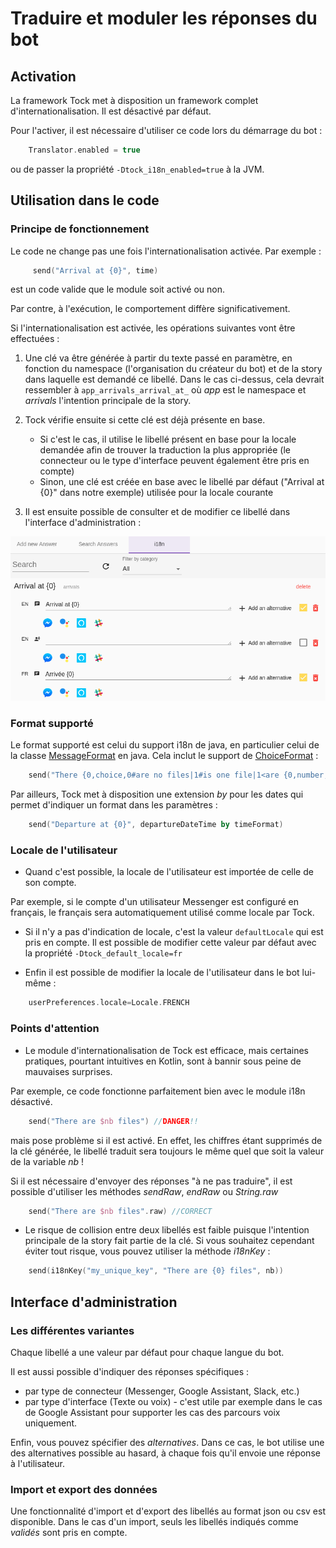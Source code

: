 # Traduire et moduler les réponses du bot

## Activation

La framework Tock met à disposition un framework complet d'internationalisation.
Il est désactivé par défaut.

Pour l'activer, il est nécessaire d'utiliser ce code lors du démarrage du bot :

```kotlin
    Translator.enabled = true
```

ou de passer la propriété ```-Dtock_i18n_enabled=true``` à la JVM.

## Utilisation dans le code

### Principe de fonctionnement

Le code ne change pas une fois l'internationalisation activée. Par exemple : 

```kotlin
     send("Arrival at {0}", time)
```

est un code valide que le module soit activé ou non. 

Par contre, à l'exécution, le comportement diffère significativement.

Si l'internationalisation est activée, les opérations suivantes vont être effectuées :

1. Une clé va être générée à partir du texte passé en paramètre, en fonction du namespace (l'organisation du créateur du bot)
 et de la story dans laquelle est demandé ce libellé. Dans le cas ci-dessus, cela devrait ressembler à ```app_arrivals_arrival_at_``` où *app* est le namespace et 
*arrivals* l'intention principale de la story.

2. Tock vérifie ensuite si cette clé est déjà présente en base. 
    * Si c'est le cas, il utilise le libellé présent en base pour la locale demandée afin de trouver la traduction la plus appropriée (le connecteur ou le type d'interface peuvent également être pris en compte)
    * Sinon, une clé est créée en base avec le libellé par défaut ("Arrival at {0}" dans notre exemple) utilisée pour la locale courante
  
3. Il est ensuite possible de consulter et de modifier ce libellé dans l'interface d'administration :   
  
![Internationalisation](img/i18n.png "Internationalisation")

### Format supporté

Le format supporté est celui du support i18n de java, en particulier celui de la classe [MessageFormat](https://docs.oracle.com/javase/10/docs/api/java/text/MessageFormat.html)
en java. Cela inclut le support de [ChoiceFormat](https://docs.oracle.com/javase/10/docs/api/java/text/ChoiceFormat.html) :

```kotlin
    send("There {0,choice,0#are no files|1#is one file|1<are {0,number,integer} files}.", 2)  
```

Par ailleurs, Tock met à disposition une extension *by* pour les dates qui permet d'indiquer un format dans les paramètres :

```kotlin
    send("Departure at {0}", departureDateTime by timeFormat) 
``` 

### Locale de l'utilisateur

* Quand c'est possible, la locale de l'utilisateur est importée de celle de son compte. 

Par exemple, si le compte d'un utilisateur Messenger est configuré en français, le français sera automatiquement
 utilisé comme locale par Tock.

* Si il n'y a pas d'indication de locale, c'est la valeur ```defaultLocale``` qui est pris en compte.
  Il est possible de modifier cette valeur par défaut avec la propriété ```-Dtock_default_locale=fr```
  
* Enfin il est possible de modifier la locale de l'utilisateur dans le bot lui-même : 

```kotlin
    userPreferences.locale=Locale.FRENCH
```  

### Points d'attention

* Le module d'internationalisation de Tock est efficace, mais certaines pratiques, pourtant intuitives en Kotlin,
 sont à bannir sous peine de mauvaises surprises.

Par exemple, ce code fonctionne parfaitement bien avec le module i18n désactivé.

```kotlin
    send("There are $nb files") //DANGER!! 
```

mais pose problème si il est activé. En effet, les chiffres étant supprimés de la clé générée, le libellé traduit sera toujours
 le même quel que soit la valeur de la variable *nb* !
 
Si il est nécessaire d'envoyer des réponses "à ne pas traduire", il est possible d'utiliser 
les méthodes *sendRaw*, *endRaw* ou *String.raw*

```kotlin
    send("There are $nb files".raw) //CORRECT 
``` 

* Le risque de collision entre deux libellés est faible puisque l'intention principale de la story fait partie de la clé. 
Si vous souhaitez cependant éviter tout risque, vous pouvez utiliser la méthode *i18nKey* :

```kotlin
    send(i18nKey("my_unique_key", "There are {0} files", nb)) 
```  

## Interface d'administration

### Les différentes variantes

Chaque libellé a une valeur par défaut pour chaque langue du bot.

Il est aussi possible d'indiquer des réponses spécifiques :

- par type de connecteur (Messenger, Google Assistant, Slack, etc.)
- par type d'interface (Texte ou voix) - c'est utile par exemple dans le cas de Google Assistant pour supporter les cas
 des parcours voix uniquement.
 
Enfin, vous pouvez spécifier des *alternatives*.
Dans ce cas, le bot utilise une des alternatives possible au hasard, à chaque fois qu'il envoie une réponse à l'utilisateur.

### Import et export des données

Une fonctionnalité d'import et d'export des libellés au format json ou csv est disponible. Dans le cas d'un import, seuls les
libellés indiqués comme *validés* sont pris en compte. 